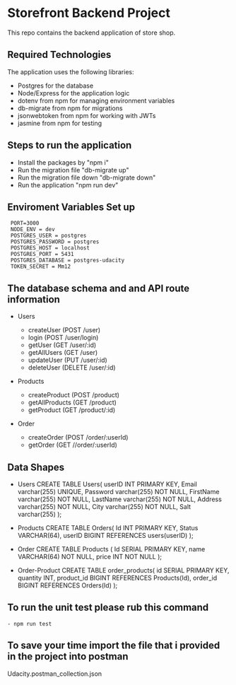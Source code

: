 # Storefront Backend Project

This repo contains the backend application of store shop.

## Required Technologies

The application uses the following libraries:

- Postgres for the database
- Node/Express for the application logic
- dotenv from npm for managing environment variables
- db-migrate from npm for migrations
- jsonwebtoken from npm for working with JWTs
- jasmine from npm for testing

## Steps to run the application

- Install the packages by "npm i"
- Run the migration file "db-migrate up"
- Run the migration file down "db-migrate down"
- Run the application "npm run dev"


## Enviroment Variables Set up

     PORT=3000
     NODE_ENV = dev
     POSTGRES_USER = postgres
     POSTGRES_PASSWORD = postgres
     POSTGRES_HOST = localhost
     POSTGRES_PORT = 5431
     POSTGRES_DATABASE = postgres-udacity
     TOKEN_SECRET = Mm12



## The database schema and and API route information

- Users

  - createUser (POST /user)
  - login (POST /user/login)
  - getUser (GET /user/:id)
  - getAllUsers (GET /user)
  - updateUser (PUT /user/:id)
  - deleteUser (DELETE /user/:id)

- Products

  - createProduct (POST /product)
  - getAllProducts (GET /product)
  - getProduct (GET /product/:id)

- Order
  - createOrder (POST /order/:userId)
  - getOrder (GET //order/:userId)

## Data Shapes

- Users
  CREATE TABLE Users(
  userID INT PRIMARY KEY,
  Email varchar(255) UNIQUE,
  Password varchar(255) NOT NULL,
  FirstName varchar(255) NOT NULL,
  LastName varchar(255) NOT NULL,
  Address varchar(255) NOT NULL,
  City varchar(255) NOT NULL,
  Salt varchar(255)
  );

- Products
  CREATE TABLE Orders(
  Id INT PRIMARY KEY,
  Status VARCHAR(64),
  userID BIGINT REFERENCES users(userID)
  );

- Order
  CREATE TABLE Products (
  Id SERIAL PRIMARY KEY,
  name VARCHAR(64) NOT NULL,
  price INT NOT NULL
  );

- Order-Product
  CREATE TABLE order_products(
  id SERIAL PRIMARY KEY,
  quantity INT,
  product_id BIGINT REFERENCES Products(Id),
  order_id BIGINT REFERENCES Orders(Id)
  );

## To run the unit test please rub this command
    - npm run test


## To save your time import the file that i provided in the project into postman
Udacity.postman_collection.json